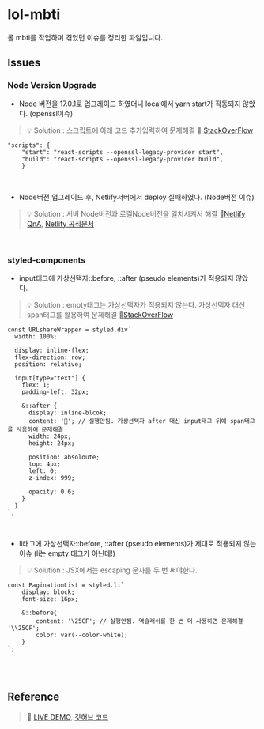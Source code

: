 # lol-mbti
롤 mbti를 작업하며 겪었던 이슈를 정리한 파일입니다.

## Issues
### Node Version Upgrade
- Node 버전을 17.0.1로 업그레이드 하였더니 local에서 yarn start가 작동되지 않았다. (openssl이슈)<br/>

> 💡 Solution : 스크립트에 아래 코드 추가입력하여 문제해결 🔗 [StackOverFlow](https://stackoverflow.com/questions/69665222/node-17-0-1-causes-some-error-digital-envelope-routinesunsupported)
```
"scripts": {
    "start": "react-scripts --openssl-legacy-provider start",
    "build": "react-scripts --openssl-legacy-provider build",
    }
``` 
<br/>

- Node버전 업그레이드 후, Netlify서버에서 deploy 실패하였다. (Node버전 이슈)<br/>


> 💡 Solution : 서버 Node버전과 로컬Node버전을 일치시켜서 해결 🔗[Netlify QnA](https://answers.netlify.com/t/deploy-failed-build-script-returned-non-zero-exit-code-2/44263/2), [Netlify 공식문서](https://docs.netlify.com/configure-builds/manage-dependencies/#node-js-and-javascript)

<br/>

### styled-components
- input태그에 가상선택자::before, ::after (pseudo elements)가 적용되지 않았다.
> 💡 Solution : empty태그는 가상선택자가 적용되지 않는다. 가상선택자 대신 span태그를 활용하여 문제해결 🔗[StackOverFlow](https://stackoverflow.com/questions/2587669/can-i-use-a-before-or-after-pseudo-element-on-an-input-field/4660434#4660434)
> 
```
const URLshareWrapper = styled.div`
  width: 100%;
  
  display: inline-flex;
  flex-direction: row;
  position: relative;
  
  input[type="text"] {
    flex: 1;
    padding-left: 32px;
  
    &::after {
      display: inline-blcok;
      content: '🔗'; // 실행안됨. 가상선택자 after 대신 input태그 뒤에 span태그를 사용하여 문제해결
      width: 24px;
      height: 24px;

      position: absoloute;
      top: 4px;
      left: 0;
      z-index: 999;

      opacity: 0.6;
    }
  }
`;
```

<br/>

- li태그에 가상선택자::before, ::after (pseudo elements)가 제대로 적용되지 않는 이슈 (li는 empty 태그가 아닌데!)
> 💡 Solution : JSX에서는 escaping 문자를 두 번 써야한다.

```
const PaginationList = styled.li`
    display: block;
    font-size: 16px;

    &::before{
        content: '\25CF'; // 실행안됨. 역슬래쉬를 한 번 더 사용하면 문제해결 '\\25CF';
        color: var(--color-white);
    }
`;
```


<br/><br/>
## Reference
> 🔗 [LIVE DEMO](https://mbtilol.netlify.app/), [깃허브 코드](https://github.com/sukyoungshin/lol-mbti)
